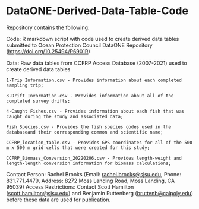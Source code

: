 # DataONE-Derived-Data-Table-Code 

Repository contains the following:

Code:
	R markdown script with code used to create derived data tables submitted to Ocean Protection Council DataONE Repository (https://doi.org/10.25494/P6901R)

Data: Raw data tables from CCFRP Access Database (2007-2021) used to create derived data tables

	1-Trip Information.csv - Provides information about each completed sampling trip;

	3-Drift Invormation.csv - Provides information about all of the completed survey drifts;

	4-Caught Fishes.csv - Provides information about each fish that was caught during the study and associated data;

	Fish Species.csv - Provides the fish species codes used in the databaseand their corresponding common and scientific name;

	CCFRP_location_table.csv - Provides GPS coordinates for all of the 500 m x 500 m grid cells that were created for this study;

	CCFRP_Biomass_Conversion_20220206.csv - Provides length-weight and length-length conversion information for biomass calculations;


Contact Person: Rachel Brooks (Email: rachel.brooks@sjsu.edu, Phone: 831.771.4479, Address: 8272 Moss Landing Road, Moss Landing, CA 95039)
Access Restrictions: Contact Scott Hamilton (scott.hamilton@sjsu.edu) and Benjamin Ruttenberg (bruttenb@calpoly.edu) before these data are used for publication.

